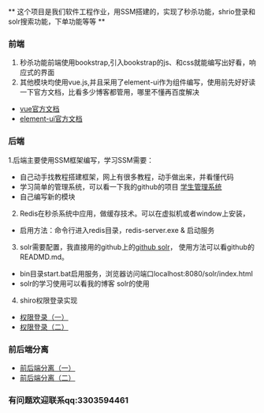 ** 这个项目是我们软件工程作业，用SSM搭建的，实现了秒杀功能，shrio登录和solr搜索功能，下单功能等等 **
### 前端 
1. 秒杀功能前端使用bookstrap,引入bookstrap的js、和css就能编写出好看，响应式的界面 
2. 其他模块均使用vue.js,并且采用了element-ui作为组件编写，使用前先好好读一下官方文档，比看多少博客都管用，哪里不懂再百度解决 
 * [vue官方文档](https://cn.vuejs.org/v2/guide/) 
 * [element-ui官方文档](http://element-cn.eleme.io/#/zh-CN/component/layout) 
### 后端 
1.后端主要使用SSM框架编写，学习SSM需要： 
* 自己动手找教程搭建框架，网上有很多教程，动手做出来，并看懂代码 
* 学习简单的管理系统，可以看一下我的github的项目 
[学生管理系统](https://github.com/HannahLihui/StudentManager-SSM) 
* 自己编写新的模块
2.  Redis在秒杀系统中应用，做缓存技术。可以在虚拟机或者window上安装，
* 启用方法：命令行进入redis目录，redis-server.exe & 启动服务 
3. solr需要配置，我直接用的github上的[github solr](https://github.com/TyCoding/solr-tomcat)，
  使用方法可以看github的READMD.md。
* bin目录start.bat启用服务，浏览器访问端口localhost:8080/solr/index.html 
* solr的学习使用可以看我的博客 solr的使用 
4. shiro权限登录实现
 * [权限登录（一）](https://www.jianshu.com/p/438d1785275b) 
 * [权限登录（二）](https://www.jianshu.com/p/88edbf11786a) 
### 前后端分离 
* [前后端分离（一）](https://www.jianshu.com/p/4397d3f2bb9c) 
* [前后端分离（二）](https://www.jianshu.com/p/2085ef373d77)
### 有问题欢迎联系qq:3303594461
